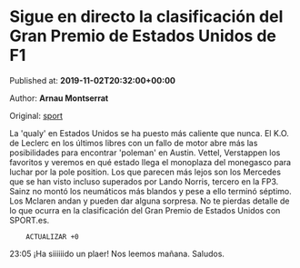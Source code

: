 
# Sigue en directo la clasificación del Gran Premio de Estados Unidos de F1

Published at: **2019-11-02T20:32:00+00:00**

Author: **Arnau Montserrat**

Original: [sport](https://www.sport.es/es/noticias/motor/formula1/sigue-directo-clasificacion-del-gran-premio-estados-unidos-7711943)

La 'qualy' en Estados Unidos se ha puesto más caliente que nunca. El K.O. de Leclerc en los últimos libres con un fallo de motor abre más las posibilidades para encontrar 'poleman' en Austin. Vettel, Verstappen los favoritos y veremos en qué estado llega el monoplaza del monegasco para luchar por la pole position.
Los que parecen más lejos son los Mercedes que se han visto incluso superados por Lando Norris, tercero en la FP3. Sainz no montó los neumáticos más blandos y pese a ello terminó séptimo. Los Mclaren andan y pueden dar alguna sorpresa. No te pierdas detalle de lo que ocurra en la clasificación del Gran Premio de Estados Unidos con SPORT.es.

        ACTUALIZAR +0
      
23:05
¡Ha siiiiiido un plaer! Nos leemos mañana. Saludos.
